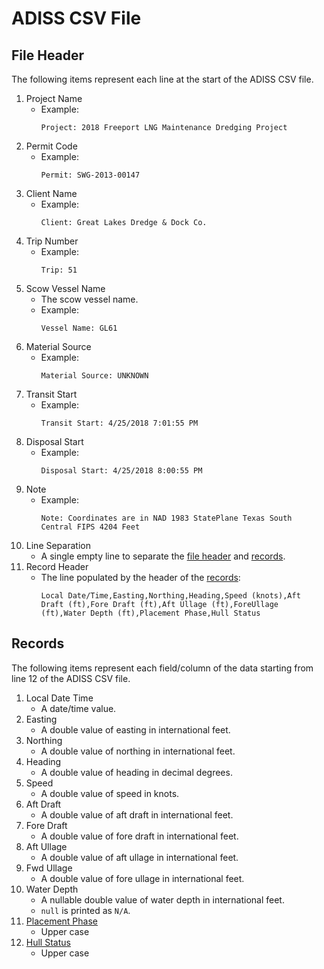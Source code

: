 # ADISS CSV File

## File Header
The following items represent each line at the start of the ADISS CSV file.

1. Project Name
    - Example: 
        ``` 
        Project: 2018 Freeport LNG Maintenance Dredging Project 
        ```
2. Permit Code
    - Example: 
        ```
        Permit: SWG-2013-00147
        ```
3. Client Name
    - Example: 
        ```
        Client: Great Lakes Dredge & Dock Co.
        ```
4. Trip Number
    - Example: 
        ```
        Trip: 51
        ```
5. Scow Vessel Name
    - The scow vessel name.
    - Example: 
        ```
        Vessel Name: GL61
        ```
6. Material Source
    - Example: 
        ```
        Material Source: UNKNOWN
        ```
7. Transit Start
    - Example: 
        ```
        Transit Start: 4/25/2018 7:01:55 PM
        ```
8. Disposal Start
    - Example: 
        ```
        Disposal Start: 4/25/2018 8:00:55 PM
        ```
9. Note
    - Example: 
        ```
        Note: Coordinates are in NAD 1983 StatePlane Texas South Central FIPS 4204 Feet
        ```
10. Line Separation
    - A single empty line to separate the [file header](#file-header) and [records](#records).
11. Record Header
    - The line populated by the header of the [records](#records):
        ```
        Local Date/Time,Easting,Northing,Heading,Speed (knots),Aft Draft (ft),Fore Draft (ft),Aft Ullage (ft),ForeUllage (ft),Water Depth (ft),Placement Phase,Hull Status
        ```

## Records
The following items represent each field/column of the data starting from line 12 of the ADISS CSV file.

1. Local Date Time
    - A date/time value.
2. Easting
    - A double value of easting in international feet.
3. Northing
    - A double value of northing in international feet.
4. Heading
    - A double value of heading in decimal degrees.
5. Speed
    - A double value of speed in knots.
6. Aft Draft
    - A double value of aft draft in international feet.
7. Fore Draft
    - A double value of fore draft in international feet.
8. Aft Ullage
    - A double value of aft ullage in international feet.
9. Fwd Ullage
    - A double value of fore ullage in international feet.
10. Water Depth
    - A nullable double value of water depth in international feet.
    - `null` is printed as `N/A`.
11. [Placement Phase](../PlacementPhase.md)
    - Upper case
12. [Hull Status](../HullStatus.md)
    - Upper case